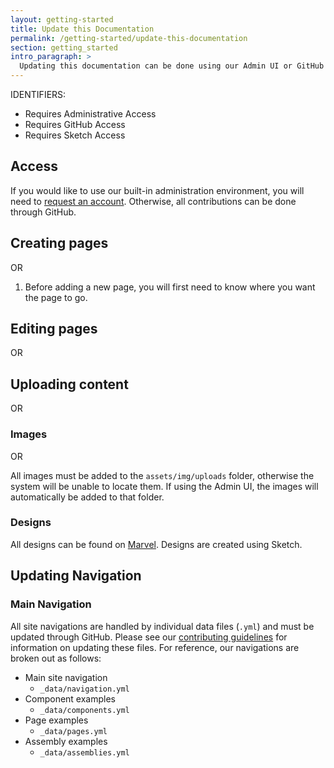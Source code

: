 ```yaml
---
layout: getting-started
title: Update this Documentation
permalink: /getting-started/update-this-documentation
section: getting_started
intro_paragraph: >
  Updating this documentation can be done using our Admin UI or GitHub
---
```


IDENTIFIERS:
<ul class="fa-ul">
  <li>
    <span class="fa-li">
      <span class="badge badge-dark"><i class="fas fa-user-lock"></i></span>
    </span> Requires Administrative Access
  </li>
  <li>
    <span class="fa-li">
      <span class="badge badge-dark"><i class="fab fa-github"></i></span>
    </span> Requires GitHub Access
  </li>
  <li>
    <span class="fa-li">
      <span class="badge badge-success"><i class="fab fa-sketch"></i></span>
    </span> Requires Sketch Access
  </li>
</ul>

## Access
If you would like to use our built-in administration environment, you will need to <a href="mailto:mindreeper2420@gmail.com">request an account</a>. Otherwise, all contributions can be done through GitHub.

## Creating pages
<span class="badge badge-dark"><i class="fas fa-user-lock"></i></span> OR <span class="badge badge-dark"><i class="fab fa-github"></i></span>
1. Before adding a new page, you will first need to know where you want the page to go.

## Editing pages
<span class="badge badge-dark"><i class="fas fa-user-lock"></i></span> OR <span class="badge badge-dark"><i class="fab fa-github"></i></span>


## Uploading content
<span class="badge badge-dark"><i class="fas fa-user-lock"></i></span> OR <span class="badge badge-dark"><i class="fab fa-github"></i></span>


### Images
<span class="badge badge-dark"><i class="fas fa-user-lock"></i></span> OR <span class="badge badge-dark"><i class="fab fa-github"></i></span>

All images must be added to the `assets/img/uploads` folder, otherwise the system will be unable to locate them. If using the Admin UI, the images will automatically be added to that folder.

### Designs
<span class="badge badge-success"><i class="fab fa-sketch"></i></span>

All designs can be found on [Marvel](marvelapp). Designs are created using Sketch.

## Updating Navigation
<span class="badge badge-dark"><i class="fab fa-github"></i></span>

### Main Navigation
All site navigations are handled by individual data files (`.yml`) and must be updated through GitHub. Please see our [contributing guidelines]() for information on updating these files. For reference, our navigations are broken out as follows:
  - Main site navigation
    - `_data/navigation.yml`
  - Component examples
    - `_data/components.yml`
  - Page examples
    - `_data/pages.yml`
  - Assembly examples
    - `_data/assemblies.yml`
